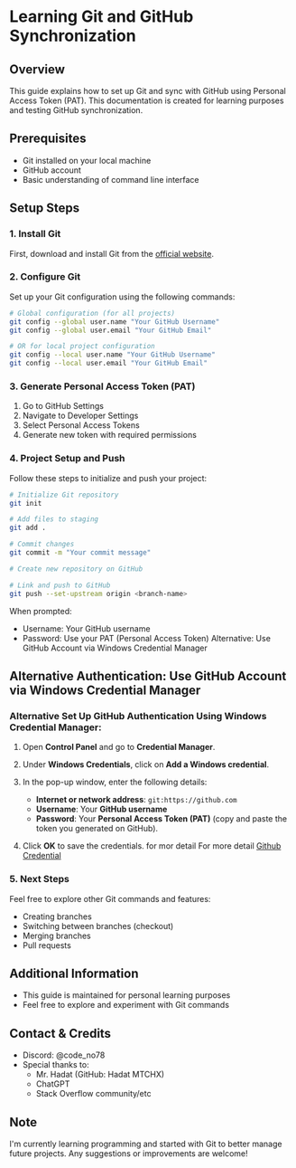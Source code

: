 # Learning Git and GitHub Synchronization

## Overview
This guide explains how to set up Git and sync with GitHub using Personal Access Token (PAT). This documentation is created for learning purposes and testing GitHub synchronization.

## Prerequisites
- Git installed on your local machine
- GitHub account
- Basic understanding of command line interface

## Setup Steps

### 1. Install Git
First, download and install Git from the [official website](https://git-scm.com/).

### 2. Configure Git
Set up your Git configuration using the following commands:

```bash
# Global configuration (for all projects)
git config --global user.name "Your GitHub Username"
git config --global user.email "Your GitHub Email"

# OR for local project configuration
git config --local user.name "Your GitHub Username"
git config --local user.email "Your GitHub Email"
```

### 3. Generate Personal Access Token (PAT)
1. Go to GitHub Settings
2. Navigate to Developer Settings
3. Select Personal Access Tokens
4. Generate new token with required permissions

### 4. Project Setup and Push
Follow these steps to initialize and push your project:

```bash
# Initialize Git repository
git init

# Add files to staging
git add .

# Commit changes
git commit -m "Your commit message"

# Create new repository on GitHub

# Link and push to GitHub
git push --set-upstream origin <branch-name>
```

When prompted:
- Username: Your GitHub username
- Password: Use your PAT (Personal Access Token)
Alternative: Use GitHub Account via Windows Credential Manager
## Alternative Authentication: Use GitHub Account via Windows Credential Manager

### Alternative Set Up GitHub Authentication Using Windows Credential Manager:

  1. Open **Control Panel** and go to **Credential Manager**.
   
  2. Under **Windows Credentials**, click on **Add a Windows credential**.

  3. In the pop-up window, enter the following details:
     - **Internet or network address**: `git:https://github.com`
     - **Username**: Your **GitHub username**
     - **Password**: Your **Personal Access Token (PAT)** (copy and paste the token you generated on GitHub).
   4. Click **OK** to save the credentials.
for mor detail For more detail [Github Credential](https://github.com/git-ecosystem/git-credential-manager/blob/main/docs/github-apideprecation.md)

### 5. Next Steps
Feel free to explore other Git commands and features:
- Creating branches
- Switching between branches (checkout)
- Merging branches
- Pull requests

## Additional Information
- This guide is maintained for personal learning purposes
- Feel free to explore and experiment with Git commands

## Contact & Credits
- Discord: @code_no78
- Special thanks to:
  - Mr. Hadat (GitHub: Hadat MTCHX)
  - ChatGPT
  - Stack Overflow community/etc

## Note
I'm currently learning programming and started with Git to better manage future projects. Any suggestions or improvements are welcome!

